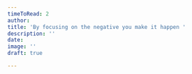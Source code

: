 ```yaml
---
timeToRead: 2
author:
title: 'By focusing on the negative you make it happen '
description: ''
date:
image: ''
draft: true

---
```


